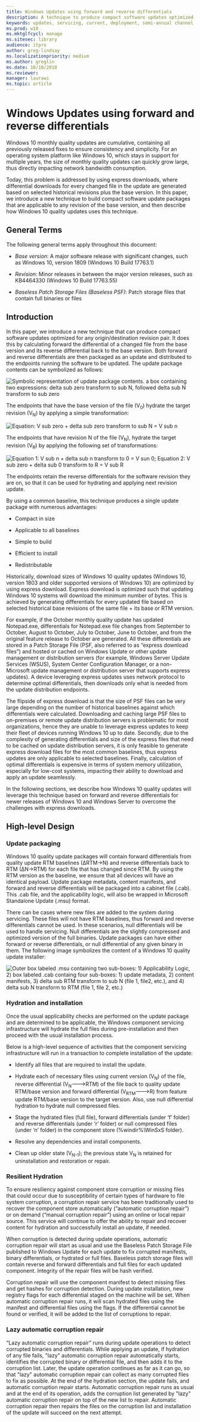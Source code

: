 ```yaml
---
title: Windows Updates using forward and reverse differentials
description: A technique to produce compact software updates optimized for any origin and destination revision pair
keywords: updates, servicing, current, deployment, semi-annual channel, feature, quality, rings, insider, tools
ms.prod: w10
ms.mktglfcycl: manage
ms.sitesec: library
audience: itproauthor: greg-lindsay
ms.localizationpriority: medium
ms.author: greglin
ms.date: 10/18/2018
ms.reviewer: 
manager: laurawi
ms.topic: article
---
```


# Windows Updates using forward and reverse differentials


Windows 10 monthly quality updates are cumulative, containing all previously
released fixes to ensure consistency and simplicity. For an operating system
platform like Windows 10, which stays in support for multiple years, the size of
monthly quality updates can quickly grow large, thus directly impacting network
bandwidth consumption.

Today, this problem is addressed by using express downloads, where differential
downloads for every changed file in the update are generated based on selected
historical revisions plus the base version. In this paper, we introduce a new
technique to build compact software update packages that are applicable to any
revision of the base version, and then describe how Windows 10 quality updates
uses this technique.

## General Terms

The following general terms apply throughout this document:

-   *Base version*: A major software release with significant changes, such as
    Windows 10, version 1809 (Windows 10 Build 17763.1)

-   *Revision*: Minor releases in between the major version releases, such as
    KB4464330 (Windows 10 Build 17763.55)

-   *Baseless Patch Storage Files (Baseless PSF)*: Patch storage files that
    contain full binaries or files

## Introduction

In this paper, we introduce a new technique that can produce compact software
updates optimized for any origin/destination revision pair. It does this by
calculating forward the differential of a changed file from the base version and
its reverse differential back to the base version. Both forward and reverse
differentials are then packaged as an update and distributed to the endpoints
running the software to be updated. The update package contents can be symbolized as follows:

![Symbolic representation of update package contents. a box containing two expressions: delta sub zero transform to sub N, followed delta sub N transform to sub zero](images/PSF1.png)

The endpoints that have the base version of the file (V<sub>0</sub>) hydrate the target
revision (V<sub>N</sub>) by applying a simple transformation:

![Equation: V sub zero + delta sub zero transform to sub N = V sub n](images/PSF2.png)

The endpoints that have revision N of the file (V<sub>N</sub>), hydrate the target revision
(V<sub>R</sub>) by applying the following set of transformations:

![Equation 1: V sub n + delta sub n transform to 0 = V sun 0; Equation 2: V sub zero + delta sub 0 transform to R = V sub R](images/PSF3.png)

The endpoints retain the reverse differentials for the software revision they
are on, so that it can be used for hydrating and applying next revision update.

By using a common baseline, this technique produces a single update package with
numerous advantages:

-   Compact in size

-   Applicable to all baselines

-   Simple to build

-   Efficient to install

-   Redistributable

Historically, download sizes of Windows 10 quality updates (Windows 10, version
1803 and older supported versions of Windows 10) are optimized by using express
download. Express download is optimized such that updating Windows 10 systems
will download the minimum number of bytes. This is achieved by generating
differentials for every updated file based on selected historical base revisions
of the same file + its base or RTM version.

For example, if the October monthly quality update has updated Notepad.exe,
differentials for Notepad.exe file changes from September to October, August to
October, July to October, June to October, and from the original feature release
to October are generated. All these differentials are stored in a Patch Storage
File (PSF, also referred to as “express download files”) and hosted or cached on
Windows Update or other update management or distribution servers (for example,
Windows Server Update Services (WSUS), System Center Configuration Manager, or a
non-Microsoft update management or distribution server that supports express
updates). A device leveraging express updates uses network protocol to determine
optimal differentials, then downloads only what is needed from the update
distribution endpoints.

The flipside of express download is that the size of PSF files can be very large
depending on the number of historical baselines against which differentials were
calculated. Downloading and caching large PSF files to on-premises or remote
update distribution servers is problematic for most organizations, hence they
are unable to leverage express updates to keep their fleet of devices running
Windows 10 up to date. Secondly, due to the complexity of generating
differentials and size of the express files that need to be cached on update
distribution servers, it is only feasible to generate express download files for
the most common baselines, thus express updates are only applicable to selected
baselines. Finally, calculation of optimal differentials is expensive in terms
of system memory utilization, especially for low-cost systems, impacting their
ability to download and apply an update seamlessly.

In the following sections, we describe how Windows 10 quality updates will
leverage this technique based on forward and reverse differentials for newer
releases of Windows 10 and Windows Server to overcome the challenges with
express downloads.

## High-level Design

### Update packaging

Windows 10 quality update packages will contain forward differentials from
quality update RTM baselines (∆RTM→N) and reverse differentials back to RTM
(∆N→RTM) for each file that has changed since RTM. By using the RTM version as
the baseline, we ensure that all devices will have an identical payload. Update
package metadata, content manifests, and forward and reverse differentials will
be packaged into a cabinet file (.cab). This .cab file, and the applicability
logic, will also be wrapped in Microsoft Standalone Update (.msu) format.

There can be cases where new files are added to the system during servicing.
These files will not have RTM baselines, thus forward and reverse differentials
cannot be used. In these scenarios, null differentials will be used to handle
servicing. Null differentials are the slightly compressed and optimized version
of the full binaries. Update packages can have either
forward or reverse differentials, or null differential of any given binary in
them. The following image symbolizes the content of a Windows 10 quality update installer:

![Outer box labeled .msu containing two sub-boxes: 1) Applicability Logic, 2) box labeled .cab containg four sub-boxes: 1) update metadata, 2) content manifests, 3) delta sub RTM transform to sub N (file 1, file2, etc.), and 4) delta sub N transform to RTM (file 1, file 2, etc.)](images/PSF4.png)

### Hydration and installation 

Once the usual applicability checks are performed on the update package and are
determined to be applicable, the Windows component servicing infrastructure will
hydrate the full files during pre-installation and then proceed with the usual
installation process.

Below is a high-level sequence of activities that the component servicing
infrastructure will run in a transaction to complete installation of the update:

-   Identify all files that are required to install the update.

-   Hydrate each of necessary files using current version (V<sub>N</sub>) of the file,
    reverse differential (V<sub>N</sub>--->RTM) of the file back to quality update RTM/base
    version and forward differential (V<sub>RTM</sub>--->R) from feature update RTM/base
    version to the target version. Also, use null differential hydration to
    hydrate null compressed files.

-   Stage the hydrated files (full file), forward differentials (under ‘f’
    folder) and reverse differentials (under ‘r’ folder) or null compressed
    files (under ‘n’ folder) in the component store (%windir%\\WinSxS folder).

-   Resolve any dependencies and install components.

-   Clean up older state (V<sub>N-1</sub>); the previous state V<sub>N</sub> is retained for
    uninstallation and restoration or repair.

### **Resilient Hydration**

To ensure resiliency against component store corruption or missing files that
could occur due to susceptibility of certain types of hardware to file system
corruption, a corruption repair service has been traditionally used to recover
the component store automatically (“automatic corruption repair”) or on demand
(“manual corruption repair”) using an online or local repair source. This
service will continue to offer the ability to repair and recover content for
hydration and successfully install an update, if needed.

When corruption is detected during update operations, automatic corruption
repair will start as usual and use the Baseless Patch Storage File published to
Windows Update for each update to fix corrupted manifests, binary differentials,
or hydrated or full files. Baseless patch storage files will contain reverse and
forward differentials and full files for each updated component. Integrity of
the repair files will be hash verified.

Corruption repair will use the component manifest to detect missing files and
get hashes for corruption detection. During update installation, new registry
flags for each differential staged on the machine will be set. When automatic
corruption repair runs, it will scan hydrated files using the manifest and
differential files using the flags. If the differential cannot be found or
verified, it will be added to the list of corruptions to repair.

### Lazy automatic corruption repair

“Lazy automatic corruption repair” runs during update operations to detect
corrupted binaries and differentials. While applying an update, if hydration of
any file fails, "lazy" automatic corruption repair automatically starts,
identifies the corrupted binary or differential file, and then adds it to the
corruption list. Later, the update operation continues as far as it can go, so
that "lazy" automatic corruption repair can collect as many corrupted files to fix
as possible. At the end of the hydration section, the update fails, and
automatic corruption repair starts. Automatic corruption repair runs as usual
and at the end of its operation, adds the corruption list generated by "lazy"
automatic corruption repair on top of the new list to repair. Automatic
corruption repair then repairs the files on the corruption list and installation
of the update will succeed on the next attempt.
